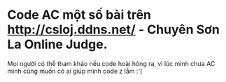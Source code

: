 # Code AC một số bài trên http://csloj.ddns.net/ - Chuyên Sơn La Online Judge.

Mọi người có thể tham khảo nếu code hoài hông ra, vì lúc mình chưa AC mình cũng muốn có ai giúp mình code z lắm :'( 
